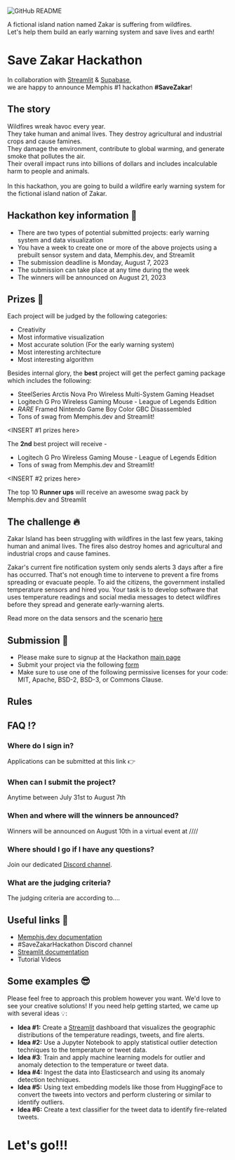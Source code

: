 ![GitHub README](https://github.com/memphisdev/save-zakar-hackathon/assets/70286779/dc56d45f-8861-49b0-9796-05f33ea8a9d4)


A fictional island nation named Zakar is suffering from wildfires.<br>
Let's help them build an early warning system and save lives and earth!

# Save Zakar Hackathon
In collaboration with [Streamlit](https://github.com/streamlit/streamlit) & [Supabase](https://github.com/supabase),<br>
we are happy to announce Memphis #1 hackathon **#SaveZakar**!<br>

## The story
Wildfires wreak havoc every year.<br>
They take human and animal lives. They destroy agricultural and industrial crops and cause famines.<br>
They damage the environment, contribute to global warming, and generate smoke that pollutes the air.<br>
Their overall impact runs into billions of dollars and includes incalculable harm to people and animals.<br>
<br>
In this hackathon, you are going to build a wildfire early warning system for the fictional island nation of Zakar.

## Hackathon key information 🔑
* There are two types of potential submitted projects: early warning system and data visualization
* You have a week to create one or more of the above projects using a prebuilt sensor system and data, Memphis.dev, and Streamlit
* The submission deadline is Monday, August 7, 2023
* The submission can take place at any time during the week
* The winners will be announced on August 21, 2023

## Prizes 🎁 
Each project will be judged by the following categories:
* Creativity
* Most informative visualization
* Most accurate solution (For the early warning system)
* Most interesting architecture
* Most interesting algorithm

Besides internal glory, the **best** project will get the perfect gaming package which includes the following:
* SteelSeries Arctis Nova Pro Wireless Multi-System Gaming Headset
* Logitech G Pro Wireless Gaming Mouse - League of Legends Edition
* *RARE* Framed Nintendo Game Boy Color GBC Disassembled
* Tons of swag from Memphis.dev and Streamlit!

<INSERT #1 prizes here>

The **2nd** best project will receive -  
* Logitech G Pro Wireless Gaming Mouse - League of Legends Edition
* Tons of swag from Memphis.dev and Streamlit!

<INSERT #2 prizes here>

The top 10 **Runner ups** will receive an awesome swag pack by Memphis.dev and Streamlit

## The challenge 🔥
Zakar Island has been struggling with wildfires in the last few years, taking human and animal lives. The fires also destroy homes and agricultural and industrial crops and cause famines.

Zakar's current fire notification system only sends alerts 3 days after a fire has occurred.  That's not enough time to intervene to prevent a fire froms spreading or evacuate people.  To aid the citizens, the government installed temperature sensors and hired you.  Your task is to develop software that uses temperature readings and social media messages to detect wildfires before they spread and generate early-warning alerts.

Read more on the data sensors and the scenario [here](https://github.com/memphisdev/savezakar/blob/main/About%20the%20scenario.md) 

## Submission 🏁
* Please make sure to signup at the Hackathon [main page](https://hackathon.memphis.dev)
* Submit your project via the following [form](https://forms.gle/Hkmk1aLv9FvrZox98)
* Make sure to use one of the following permissive licenses for your code: MIT, Apache, BSD-2, BSD-3, or Commons Clause.

## Rules  

## FAQ ⁉️
  
### Where do I sign in?
Applications can be submitted at this link 👉

### When can I submit the project?
Anytime between July 31st to August 7th

### When and where will the winners be announced?
Winners will be announced on August 10th in a virtual event at ////

### Where should I go if I have any questions?
Join our dedicated [Discord channel](https://discord.gg/EJqN69M6RH).

### What are the judging criteria?
The judging criteria are according to....

## Useful links 🚀
 - [Memphis.dev documentation](https://docs.memphis.dev/memphis/getting-started/readme)
 - #SaveZakarHackathon Discord channel
 - [Streamlit documentation](https://docs.streamlit.io/)
 - Tutorial Videos

## Some examples 😎
Please feel free to approach this problem however you want. We'd love to see your creative solutions!
If you need help getting started, we came up with several ideas 💡:

* **Idea #1:** Create a [Streamlit](https://github.com/streamlit/streamlit) dashboard that visualizes the geographic distributions of the temperature readings, tweets, and fire alerts.
* **Idea #2:** Use a Jupyter Notebook to apply statistical outlier detection techniques to the temperature or tweet data.
* **Idea #3**: Train and apply machine learning models for outlier and anomaly detection to the temperature or tweet data.
* **Idea #4:** Ingest the data into Elasticsearch and using its anomaly detection techniques.
* **Idea #5:** Using text embedding models like those from HuggingFace to convert the tweets into vectors and perform clustering or similar to identify outliers.
* **Idea #6:** Create a text classifier for the tweet data to identify fire-related tweets.

<h1>Let's go!!!</h1>
